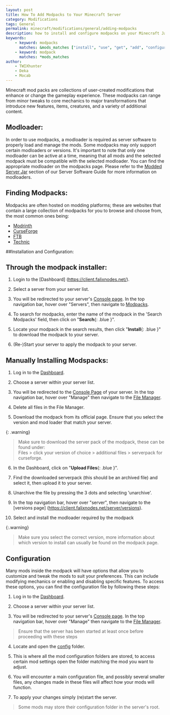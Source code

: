 ```yaml
---
layout: post
title: How To Add Modpacks to Your Minecraft Server
category: Modifications
tags: General
permalink: minecraft/modifications/general/adding-modpacks
description: how to install and configure modpacks on your Minecraft Java server
keywords:
    - keyword: modpacks
      matches: &mods_matches ["install", "use", "get", "add", "configure", "load", "put", "upload"]
    - keyword: modpack
      matches: *mods_matches
author:
    - TWIXhunter
    - Deka
    - Mocab
---
```


Minecraft mod packs are collections of user-created modifications that enhance or change the gameplay experience. These modpacks can range from minor tweaks to core mechanics to major transformations that introduce new features, items, creatures, and a variety of additional content.


## Modloader:

In order to use modpacks, a modloader is required as server software to properly load and manage the mods. Some modpacks may only support certain modloaders or versions. It's important to note that only one modloader can be active at a time, meaning that all mods and the selected modpack must be compatible with the selected modloader. You can find the appropriate modloader on the modpacks page. Please refer to the [Modded Server Jar](/minecraft/java/general/server-software#modded-server-jars) section of our Server Software Guide for more information on modloaders.

## Finding Modpacks:

Modpacks are often hosted on modding platforms; these are websites that contain a large collection of modpacks for you to browse and choose from, the most common ones being:

-   [Modrinth](https://modrinth.com/modpacks)
-   [CurseForge](https://www.curseforge.com/minecraft/search?page=1&pageSize=20&sortBy=relevancy&class=modpacks)
-   [FTB](https://www.feed-the-beast.com/modpacks?sort=featured)
-   [Technic](https://www.technicpack.net/modpacks)

##Installation and Configuration:

## Through the modpack installer:

1. Login to the [Dashboard] (https://client.falixnodes.net/).

2. Select a server from your server list.

3. You will be redirected to your server's [Console page](https://client.falixnodes.net/server/console). In the top navigation bar, hover over "Servers", then navigate to [Modpacks](https://client.falixnodes.net/server/modpacks).

4. To search for modpacks, enter the name of the modpack in the 'Search Modpacks' field, then click on "**Search**{: .blue }".

5. Locate your modpack in the search results, then click "**Install**{: .blue }" to download the modpack to your server.

6. (Re-)Start your server to apply the modpack to your server.

## Manually Installing Modspacks:

1. Log in to the [Dashboard](https://client.falixnodes.net/).

2. Choose a server within your server list.

3. You will be redirected to the [Console Page](https://client.falixnodes.net/server/console) of your server. In the top navigation bar, hover over "Manage" then navigate to the [File Manager](https://client.falixnodes.net/server/filemanager).

4. Delete all files in the File Manager.

5. Download the modpack from its official page. Ensure that you select the version and mod loader that match your server.

{: .warning}
> Make sure to download the server pack of the modpack, these can be found under:<br>
> Files > click your version of choice > additional files > serverpack for curseforge.

6. In the Dashboard, click on "**Upload Files**{: .blue }".

7. Find the downloaded serverpack (this should be an archived file) and select it, then upload it to your server.

8. Unarchive the file by pressing the 3 dots and selecting 'unarchive'.

9. In the top navigation bar, hover over "server", then navigate to the [versions page] (https://client.falixnodes.net/server/versions).

10. Select and install the modloader required by the modpack

{:.warning}
> Make sure you select the correct version, more information about which version to install can usually be found on the modpack page.
## Configuration

Many mods inside the modpack will have options that allow you to customize and tweak the mods to suit your preferences. This can include modifying mechanics or enabling and disabling specific features. To access these options, you can find the configuration file by following these steps:

1. Log in to the [Dashboard](https://client.falixnodes.net/).

2. Choose a server within your server list.

3. You will be redirected to your server's [Console page](https://client.falixnodes.net/server/console). In the top navigation bar, hover over "Manage" then navigate to the [File Manager](https://client.falixnodes.net/server/filemanager).

> Ensure that the server has been started at least once before proceeding with these steps

4. Locate and open the [config](https://client.falixnodes.net/server/filemanager?dir=/config/) folder.

5. This is where all the mod configuration folders are stored, to access certain mod settings open the folder matching the mod you want to adjust.

6. You will encounter a main configuration file, and possibly several smaller files, any changes made in these files will affect how your mods will function.

7. To apply your changes simply (re)start the server.

> Some mods may store their configuration folder in the server's root.
